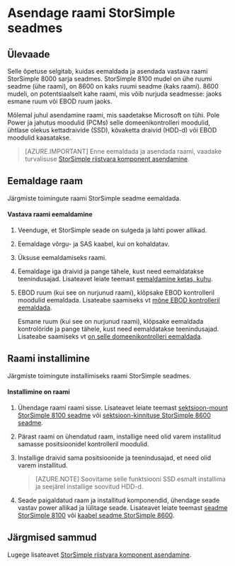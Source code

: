 <properties 
   pageTitle="Asendamine raami StorSimple seadmes | Microsoft Azure'i"
   description="Kirjeldab, kuidas eemaldada ja asendada oma StorSimple esmane ruum või EBOD ruum jaoks."
   services="storsimple"
   documentationCenter=""
   authors="alkohli"
   manager="carmonm"
   editor="" />
<tags 
   ms.service="storsimple"
   ms.devlang="NA"
   ms.topic="article"
   ms.tgt_pltfrm="NA"
   ms.workload="TBD"
   ms.date="08/17/2016"
   ms.author="alkohli" />

# <a name="replace-the-chassis-on-your-storsimple-device"></a>Asendage raami StorSimple seadmes

## <a name="overview"></a>Ülevaade

Selle õpetuse selgitab, kuidas eemaldada ja asendada vastava raami StorSimple 8000 sarja seadmes. StorSimple 8100 mudel on ühe ruumi seadme (ühe raami), on 8600 on kaks ruumi seadme (kaks raami). 8600 mudeli, on potentsiaalselt kahe raami, mis võib nurjuda seadmesse: jaoks esmane ruum või EBOD ruum jaoks.

Mõlemal juhul asendamine raami, mis saadetakse Microsoft on tühi. Pole Power ja jahutus moodulid (PCMs) selle domeenikontrolleri moodulid, ühtlase olekus kettadraivide (SSD), kõvaketta draivid (HDD-d) või EBOD moodulid kaasatakse.

>[AZURE.IMPORTANT] Enne eemaldada ja asendada raami, vaadake turvalisuse [StorSimple riistvara komponent asendamine](storsimple-hardware-component-replacement.md).

## <a name="remove-the-chassis"></a>Eemaldage raam

Järgmiste toimingute raami StorSimple seadme eemaldada.

#### <a name="to-remove-a-chassis"></a>Vastava raami eemaldamine

1. Veenduge, et StorSimple seade on sulgeda ja lahti power allikad.

2. Eemaldage võrgu- ja SAS kaabel, kui on kohaldatav.

3. Üksuse eemaldamiseks raami.

4. Eemaldage iga draivid ja pange tähele, kust need eemaldatakse teenindusajad. Lisateavet leiate teemast [eemaldamine ketas, kuhu](storsimple-disk-drive-replacement.md#remove-the-disk-drive).

5. EBOD ruum (kui see on nurjunud raami), klõpsake EBOD kontrolleril moodulid eemaldada. Lisateabe saamiseks vt [mõne EBOD kontrolleril eemaldada](storsimple-ebod-controller-replacement.md#remove-an-ebod-controller). 

    Esmane ruum (kui see on nurjunud raami), klõpsake eemaldada kontrolöride ja pange tähele, kust need eemaldatakse teenindusajad. Lisateabe saamiseks vt [on selle domeenikontrolleri eemaldada](storsimple-controller-replacement.md#remove-a-controller).

## <a name="install-the-chassis"></a>Raami installimine

Järgmiste toimingute installimiseks raami StorSimple seadmes.

#### <a name="to-install-a-chassis"></a>Installimine on raami

1. Ühendage raami raami sisse. Lisateavet leiate teemast [sektsioon-mount StorSimple 8100 seadme](storsimple-8100-hardware-installation.md#rack-mount-your-storsimple-8100-device) või [sektsioon-kinnituse StorSimple 8600 seadme](storsimple-8600-hardware-installation.md#rack-mount-your-storsimple-8600-device).

2. Pärast raami on ühendatud raam, installige need olid varem installitud samasse positsioonidel kontrolleril moodulid.

3. Installige draivid sama positsioonide ja teenindusajad, et need olid varem installitud.

    >[AZURE.NOTE] Soovitame selle funktsiooni SSD esmalt installima ja seejärel installige soovitud HDD-d.

2. Seade paigaldatud raam ja installitud komponendid, ühendage seade vastav power allikad ja lülitage seade. Lisateavet leiate teemast [seadme StorSimple 8100](storsimple-8100-hardware-installation.md#cable-your-storsimple-8100-device) või [kaabel seadme StorSimple 8600](storsimple-8600-hardware-installation.md#cable-your-storsimple-8600-device).

## <a name="next-steps"></a>Järgmised sammud

Lugege lisateavet [StorSimple riistvara komponent asendamine](storsimple-hardware-component-replacement.md).

